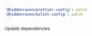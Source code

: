 ```yaml
---
'@hiddenraven/prettier-config': patch
'@hiddenraven/eslint-config': patch
---
```


Update dependencies
